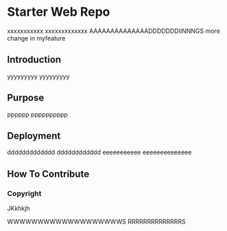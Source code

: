# Starter Web Repo

xxxxxxxxxxx
xxxxxxxxxxxxx
AAAAAAAAAAAAAADDDDDDDIINNNGS
more change in myfeature

## Introduction

yyyyyyyyy
yyyyyyyyy

## Purpose

pppppp
pppppppppp

## Deployment

ddddddddddddd
dddddddddddd
eeeeeeeeeee
eeeeeeeeeeeeee

## How To Contribute

### Copyright
JKkhkjh

WWWWWWWWWWWWWWWWWWWS
RRRRRRRRRRRRRRS